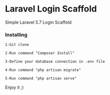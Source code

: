 # Laravel Login Scaffold

Simple Laravel 5.7 Login Scaffold

### Installing

```
1-Git clone
```
```
2-Run command "Composer Install"
```
```
3-Define your database connection in .env file
```
```
4-Run command "php artisan migrate"
```
```
5-Run command "php artisan serve"
```

Enjoy it ;)



